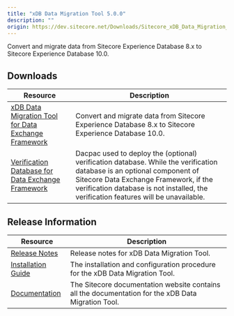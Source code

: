 ```yaml
---
title: "xDB Data Migration Tool 5.0.0"
description: ""
origin: https://dev.sitecore.net/Downloads/Sitecore_xDB_Data_Migration_Tool/5x/xDB_Data_Migration_Tool_500
---
```


Convert and migrate data from Sitecore Experience Database 8.x to Sitecore Experience Database 10.0.

## Downloads

 | Resource | Description |
 | --- | --- |
 | [xDB Data Migration Tool for Data Exchange Framework](https://scdp.blob.core.windows.net/downloads/Sitecore%20xDB%20Data%20Migration%20Tool/5x/xDB%20Data%20Migration%20Tool%20500/Secure/xDB%20Data%20Migration%20Tool%20for%20Data%20Exchange%20Framework%205.0.0%20rev.%2001468.zip) | Convert and migrate data from Sitecore Experience Database 8.x to Sitecore Experience Database 10.0. |
 | [Verification Database for Data Exchange Framework](https://scdp.blob.core.windows.net/downloads/Sitecore%20xDB%20Data%20Migration%20Tool/5x/xDB%20Data%20Migration%20Tool%20500/Secure/Sitecore.DataExchange.Verification.dacpac) | Dacpac used to deploy the (optional) verification database. While the verification database is an optional component of Sitecore Data Exchange Framework, if the verification database is not installed, the verification features will be unavailable. |

## Release Information

 | Resource | Description |
 | --- | --- |
 | [Release Notes](/downloads/Sitecore_xDB_Data_Migration_Tool/5x/xDB_Data_Migration_Tool_500/Release_Notes) | Release notes for xDB Data Migration Tool. |
 | [Installation Guide](https://scdp.blob.core.windows.net/downloads/Sitecore%20xDB%20Data%20Migration%20Tool/5x/xDB%20Data%20Migration%20Tool%20500/Secure/xDB_Data_Migration_Tool_5_0_Installation_Guide-en.pdf) | The installation and configuration procedure for the xDB Data Migration Tool. |
 | [Documentation](https://doc.sitecore.com/developers/dmt/50/xdb-data-migration-tool/en/xdb-data-migration-tool.html) | The Sitecore documentation website contains all the documentation for the xDB Data Migration Tool. |